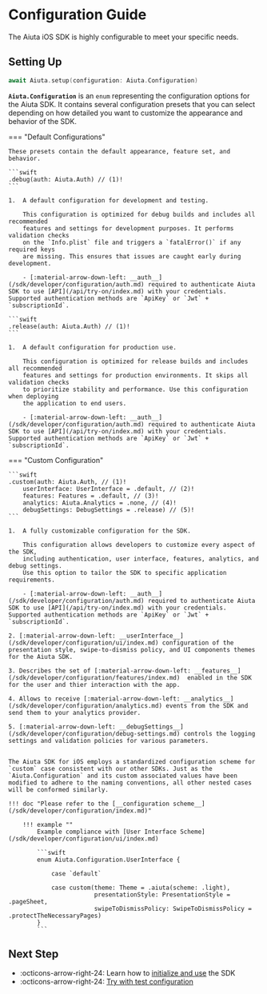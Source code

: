 # Configuration Guide

The Aiuta iOS SDK is highly configurable to meet your specific needs.

## Setting Up

```swift
await Aiuta.setup(configuration: Aiuta.Configuration)
```

__`Aiuta.Configuration`__ is an `enum` representing the configuration options for the Aiuta SDK. It contains several configuration presets that you can select depending on how detailed you want to customize the appearance and behavior of the SDK.

=== "Default Configurations"

    These presets contain the default appearance, feature set, and behavior.

    ```swift
    .debug(auth: Aiuta.Auth) // (1)!
    ```

    1.  A default configuration for development and testing.

        This configuration is optimized for debug builds and includes all recommended
        features and settings for development purposes. It performs validation checks
        on the `Info.plist` file and triggers a `fatalError()` if any required keys
        are missing. This ensures that issues are caught early during development.
        
        - [:material-arrow-down-left: __auth__](/sdk/developer/configuration/auth.md) required to authenticate Aiuta SDK to use [API](/api/try-on/index.md) with your credentials. Supported authentication methods are `ApiKey` or `Jwt` + `subscriptionId`.

    ```swift
    .release(auth: Aiuta.Auth) // (1)!
    ```

    1.  A default configuration for production use.

        This configuration is optimized for release builds and includes all recommended
        features and settings for production environments. It skips all validation checks
        to prioritize stability and performance. Use this configuration when deploying
        the application to end users.
        
        - [:material-arrow-down-left: __auth__](/sdk/developer/configuration/auth.md) required to authenticate Aiuta SDK to use [API](/api/try-on/index.md) with your credentials. Supported authentication methods are `ApiKey` or `Jwt` + `subscriptionId`.

=== "Custom Configuration"

    ```swift
    .custom(auth: Aiuta.Auth, // (1)!
        userInterface: UserInterface = .default, // (2)!
        features: Features = .default, // (3)!
        analytics: Aiuta.Analytics = .none, // (4)!
        debugSettings: DebugSettings = .release) // (5)!
    ```

    1.  A fully customizable configuration for the SDK.
        
        This configuration allows developers to customize every aspect of the SDK,
        including authentication, user interface, features, analytics, and debug settings.
        Use this option to tailor the SDK to specific application requirements.
            
        - [:material-arrow-down-left: __auth__](/sdk/developer/configuration/auth.md) required to authenticate Aiuta SDK to use [API](/api/try-on/index.md) with your credentials. Supported authentication methods are `ApiKey` or `Jwt` + `subscriptionId`.

    2. [:material-arrow-down-left: __userInterface__](/sdk/developer/configuration/ui/index.md) configuration of the presentation style, swipe-to-dismiss policy, and UI components themes for the Aiuta SDK.

    3. Describes the set of [:material-arrow-down-left: __features__](/sdk/developer/configuration/features/index.md)  enabled in the SDK for the user and thier interaction with the app.

    4. Allows to receive [:material-arrow-down-left: __analytics__](/sdk/developer/configuration/analytics.md) events from the SDK and send them to your analytics provider.

    5. [:material-arrow-down-left: __debugSettings__](/sdk/developer/configuration/debug-settings.md) controls the logging settings and validation policies for various parameters.


    The Aiuta SDK for iOS employs a standardized configuration scheme for `custom` case consistent with our other SDKs. Just as the `Aiuta.Configuration` and its custom associated values have been modified to adhere to the naming conventions, all other nested cases will be conformed similarly.

    !!! doc "Please refer to the [__configuration scheme__](/sdk/developer/configuration/index.md)"

        !!! example ""
            Example compliance with [User Interface Scheme](/sdk/developer/configuration/ui/index.md)

            ```swift
            enum Aiuta.Configuration.UserInterface {

                case `default`
                
                case custom(theme: Theme = .aiuta(scheme: .light),
                            presentationStyle: PresentationStyle = .pageSheet,
                            swipeToDismissPolicy: SwipeToDismissPolicy = .protectTheNecessaryPages)
            }
            ```

## Next Step

<div class="grid cards" markdown>

- :octicons-arrow-right-24: Learn how to [initialize and use](/sdk/ios/basic-usage.md) the SDK
- :octicons-arrow-right-24: [Try with test configuration](/sdk/ios/quick-test.md)

</div>
